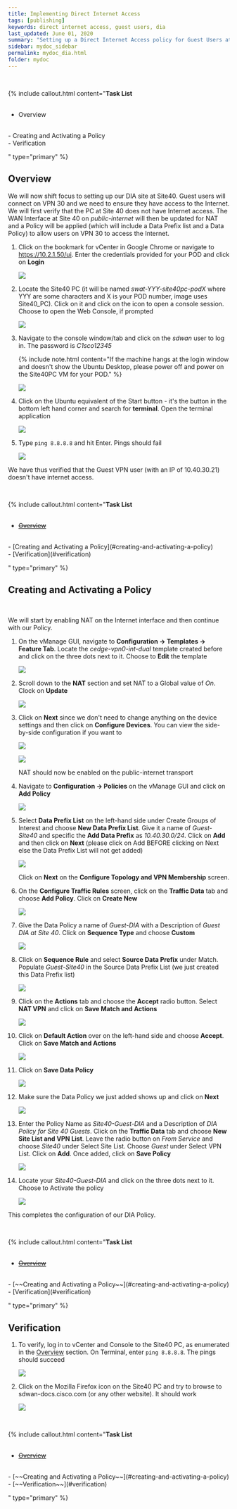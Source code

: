 ```yaml
---
title: Implementing Direct Internet Access
tags: [publishing]
keywords: direct internet access, guest users, dia
last_updated: June 01, 2020
summary: "Setting up a Direct Internet Access policy for Guest Users at Site 40"
sidebar: mydoc_sidebar
permalink: mydoc_dia.html
folder: mydoc
---
```


<br/>

{% include callout.html content="**Task List**
<br/><br/>

- Overview
<br/>
- Creating and Activating a Policy
<br/>
- Verification
<br/>

" type="primary" %}

## Overview
We will now shift focus to setting up our DIA site at Site40. Guest users will connect on VPN 30 and we need to ensure they have access to the Internet. We will first verify that the PC at Site 40 does not have Internet access. The WAN Interface at Site 40 on *public-internet* will then be updated for NAT and a Policy will be applied (which will include a Data Prefix list and a Data Policy) to allow users on VPN 30 to access the Internet.

1. Click on the bookmark for vCenter in Google Chrome or navigate to https://10.2.1.50/ui. Enter the credentials provided for your POD and click on **Login**

    ![](/images/DataPol_DIA/01_vc.PNG)

2. Locate the Site40 PC (it will be named *swat-YYY-site40pc-podX* where YYY are some characters and X is your POD number, image uses Site40_PC). Click on it and click on the icon to open a console session. Choose to open the Web Console, if prompted

    ![](/images/DataPol_DIA/02_console.PNG)

3. Navigate to the console window/tab and click on the *sdwan* user to log in. The password is *C1sco12345*

    {% include note.html content="If the machine hangs at the login window and doesn't show the Ubuntu Desktop, please power off and power on the Site40PC VM for your POD." %}

    ![](/images/DataPol_DIA/03_ubuntu.PNG)

4. Click on the Ubuntu equivalent of the Start button - it's the button in the bottom left hand corner and search for **terminal**. Open the terminal application

    ![](/images/DataPol_DIA/04_terminal.PNG)

5. Type `ping 8.8.8.8` and hit Enter. Pings should fail

    ![](/images/DataPol_DIA/05_noint.PNG)

We have thus verified that the Guest VPN user (with an IP of 10.40.30.21) doesn't have internet access.

<br/>

{% include callout.html content="**Task List**
<br/><br/>

- [~~Overview~~](#overview)
<br/>
- [Creating and Activating a Policy](#creating-and-activating-a-policy)
<br/>
- [Verification](#verification)
<br/>

" type="primary" %}

## Creating and Activating a Policy
<br/>

We will start by enabling NAT on the Internet interface and then continue with our Policy.

1. On the vManage GUI, navigate to **Configuration -> Templates -> Feature Tab**. Locate the *cedge-vpn0-int-dual* template created before and click on the three dots next to it. Choose to **Edit** the template

    ![](/images/DataPol_DIA/06_edittemp.PNG)

2. Scroll down to the **NAT** section and set NAT to a Global value of *On*. Clock on **Update**

    ![](/images/DataPol_DIA/07_nat.PNG)

3. Click on **Next** since we don't need to change anything on the device settings and then click on **Configure Devices**. You can view the side-by-side configuration if you want to

    ![](/images/DataPol_DIA/08_next.PNG)

    ![](/images/DataPol_DIA/09_sbs.PNG)

    NAT should now be enabled on the public-internet transport

4. Navigate to **Configuration -> Policies** on the vManage GUI and click on **Add Policy**

    ![](/images/DataPol_DIA/10_addpol.PNG)

5. Select **Data Prefix List** on the left-hand side under Create Groups of Interest and choose **New Data Prefix List**. Give it a name of *Guest-Site40* and specific the **Add Data Prefix** as *10.40.30.0/24*. Click on **Add** and then click on **Next** (please click on Add BEFORE clicking on Next else the Data Prefix List will not get added)

    ![](/images/DataPol_DIA/11_datapref.PNG)

    Click on **Next** on the **Configure Topology and VPN Membership** screen.

6. On the **Configure Traffic Rules** screen, click on the **Traffic Data** tab and choose **Add Policy**. Click on **Create New**

    ![](/images/DataPol_DIA/12_addpol.PNG)

7. Give the Data Policy a name of *Guest-DIA* with a Description of *Guest DIA at Site 40*. Click on **Sequence Type** and choose **Custom**

    ![](/images/DataPol_DIA/13_seq.PNG)

8. Click on **Sequence Rule** and select **Source Data Prefix** under Match. Populate *Guest-Site40* in the Source Data Prefix List (we just created this Data Prefix list)

    ![](/images/DataPol_DIA/14_match.PNG)

9. Click on the **Actions** tab and choose the **Accept** radio button. Select **NAT VPN** and click on **Save Match and Actions**

    ![](/images/DataPol_DIA/15_natvpn.PNG)

10. Click on **Default Action** over on the left-hand side and choose **Accept**. Click on **Save Match and Actions**

    ![](/images/DataPol_DIA/16_def.PNG)

11. Click on **Save Data Policy**

    ![](/images/DataPol_DIA/17_save.PNG)

12. Make sure the Data Policy we just added shows up and click on **Next**

    ![](/images/DataPol_DIA/18_next.PNG)

13. Enter the Policy Name as *Site40-Guest-DIA* and a Description of *DIA Policy for Site 40 Guests*. Click on the **Traffic Data** tab and choose **New Site List and VPN List**. Leave the radio button on *From Service* and choose *Site40* under Select Site List. Choose *Guest* under Select VPN List. Click on **Add**. Once added, click on **Save Policy**

    ![](/images/DataPol_DIA/19_savepol.PNG)

14. Locate your *Site40-Guest-DIA* and click on the three dots next to it. Choose to Activate the policy

    ![](/images/DataPol_DIA/20_act.PNG)

This completes the configuration of our DIA Policy.

<br/>

{% include callout.html content="**Task List**
<br/><br/>

- [~~Overview~~](#overview)
<br/>
- [~~Creating and Activating a Policy~~](#creating-and-activating-a-policy)
<br/>
- [Verification](#verification)
<br/>

" type="primary" %}

## Verification

1. To verify, log in to vCenter and Console to the Site40 PC, as enumerated in the [Overview](#overview) section. On Terminal, enter `ping 8.8.8.8`. The pings should succeed

    ![](/images/DataPol_DIA/21_intworks.PNG)

2. Click on the Mozilla Firefox icon on the Site40 PC and try to browse to sdwan-docs.cisco.com (or any other website). It should work

    ![](/images/DataPol_DIA/22_inetworks2.PNG)

<br/>

{% include callout.html content="**Task List**
<br/><br/>

- [~~Overview~~](#overview)
<br/>
- [~~Creating and Activating a Policy~~](#creating-and-activating-a-policy)
<br/>
- [~~Verification~~](#verification)
<br/>

" type="primary" %}
